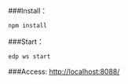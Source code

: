 ###Install：
```bash
npm install
```
###Start：
```bash
edp ws start
```
###Access:
[http://localhost:8088/](http://localhost:8088/)
